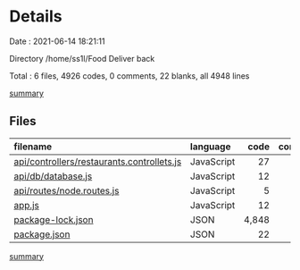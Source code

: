 # Details

Date : 2021-06-14 18:21:11

Directory /home/ss1l/Food Deliver back

Total : 6 files,  4926 codes, 0 comments, 22 blanks, all 4948 lines

[summary](results.md)

## Files
| filename | language | code | comment | blank | total |
| :--- | :--- | ---: | ---: | ---: | ---: |
| [api/controllers/restaurants.controllets.js](/api/controllers/restaurants.controllets.js) | JavaScript | 27 | 0 | 6 | 33 |
| [api/db/database.js](/api/db/database.js) | JavaScript | 12 | 0 | 5 | 17 |
| [api/routes/node.routes.js](/api/routes/node.routes.js) | JavaScript | 5 | 0 | 3 | 8 |
| [app.js](/app.js) | JavaScript | 12 | 0 | 6 | 18 |
| [package-lock.json](/package-lock.json) | JSON | 4,848 | 0 | 1 | 4,849 |
| [package.json](/package.json) | JSON | 22 | 0 | 1 | 23 |

[summary](results.md)